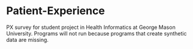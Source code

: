 # Patient-Experience
PX survey for student project in Health Informatics at George Mason University. 
Programs will not run because programs that create synthetic data are missing.
